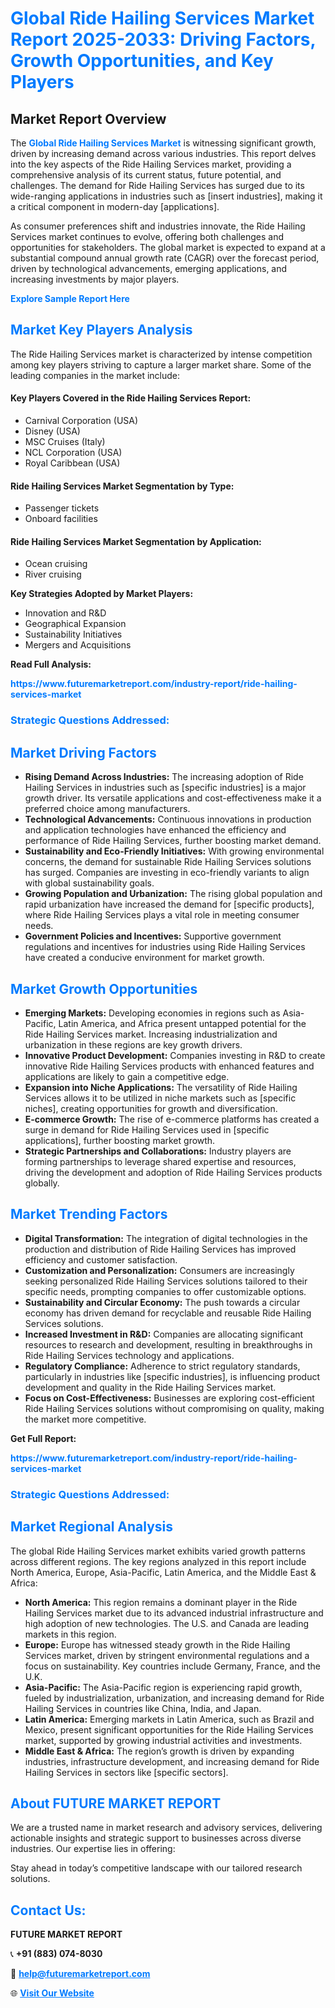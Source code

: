 <h1 style="color: #007BFF;">Global Ride Hailing Services Market Report 2025-2033: Driving Factors, Growth Opportunities, and Key Players</h1>

<section id="overview">
<h2>Market Report Overview</h2>
<p>The <a href="https://www.futuremarketreport.com/industry-report/ride-hailing-services-market" style="color: #007BFF; text-decoration: none;"><strong>Global Ride Hailing Services Market</strong></a> is witnessing significant growth, driven by increasing demand across various industries. This report delves into the key aspects of the Ride Hailing Services market, providing a comprehensive analysis of its current status, future potential, and challenges. The demand for Ride Hailing Services has surged due to its wide-ranging applications in industries such as [insert industries], making it a critical component in modern-day [applications].</p>
<p>As consumer preferences shift and industries innovate, the Ride Hailing Services market continues to evolve, offering both challenges and opportunities for stakeholders. The global market is expected to expand at a substantial compound annual growth rate (CAGR) over the forecast period, driven by technological advancements, emerging applications, and increasing investments by major players.</p>
</section>

<section id="overview">
<p><a href="https://www.futuremarketreport.com/request-sample/reportId=37330" style="color: #007BFF; text-decoration: none;"><strong>Explore Sample Report Here</strong></a></p>
</section>

<section id="key-players">
<h2 style="color: #007BFF;">Market Key Players Analysis</h2>
<p>The Ride Hailing Services market is characterized by intense competition among key players striving to capture a larger market share. Some of the leading companies in the market include:</p>
<h4>Key Players Covered in the Ride Hailing Services Report:</h4>
<ul><li>Carnival Corporation (USA)</li><li>Disney (USA)</li><li>MSC Cruises (Italy)</li><li>NCL Corporation (USA)</li><li>Royal Caribbean (USA)</li></ul>
<h4>Ride Hailing Services Market Segmentation by Type:</h4>
<ul><li>Passenger tickets</li><li>Onboard facilities</li></ul>

<h4>Ride Hailing Services Market Segmentation by Application:</h4>
<ul><li>Ocean cruising</li><li>River cruising</li></ul>
<p><strong>Key Strategies Adopted by Market Players:</strong></p>
<ul>
<li>Innovation and R&D</li>
<li>Geographical Expansion</li>
<li>Sustainability Initiatives</li>
<li>Mergers and Acquisitions</li>
</ul>
</section>

<section>
<p><strong>Read Full Analysis: </strong></p><a href="https://www.futuremarketreport.com/industry-report/ride-hailing-services-market" style="color: #007BFF; text-decoration: none;"><strong>https://www.futuremarketreport.com/industry-report/ride-hailing-services-market</strong></a>
<h3 style="color: #007BFF;">Strategic Questions Addressed:</h3>
</section>

<section id="driving-factors">
<h2 style="color: #007BFF;">Market Driving Factors</h2>
<ul>
<li><strong>Rising Demand Across Industries:</strong> The increasing adoption of Ride Hailing Services in industries such as [specific industries] is a major growth driver. Its versatile applications and cost-effectiveness make it a preferred choice among manufacturers.</li>
<li><strong>Technological Advancements:</strong> Continuous innovations in production and application technologies have enhanced the efficiency and performance of Ride Hailing Services, further boosting market demand.</li>
<li><strong>Sustainability and Eco-Friendly Initiatives:</strong> With growing environmental concerns, the demand for sustainable Ride Hailing Services solutions has surged. Companies are investing in eco-friendly variants to align with global sustainability goals.</li>
<li><strong>Growing Population and Urbanization:</strong> The rising global population and rapid urbanization have increased the demand for [specific products], where Ride Hailing Services plays a vital role in meeting consumer needs.</li>
<li><strong>Government Policies and Incentives:</strong> Supportive government regulations and incentives for industries using Ride Hailing Services have created a conducive environment for market growth.</li>
</ul>
</section>

<section id="growth-opportunities">
<h2 style="color: #007BFF;">Market Growth Opportunities</h2>
<ul>
<li><strong>Emerging Markets:</strong> Developing economies in regions such as Asia-Pacific, Latin America, and Africa present untapped potential for the Ride Hailing Services market. Increasing industrialization and urbanization in these regions are key growth drivers.</li>
<li><strong>Innovative Product Development:</strong> Companies investing in R&D to create innovative Ride Hailing Services products with enhanced features and applications are likely to gain a competitive edge.</li>
<li><strong>Expansion into Niche Applications:</strong> The versatility of Ride Hailing Services allows it to be utilized in niche markets such as [specific niches], creating opportunities for growth and diversification.</li>
<li><strong>E-commerce Growth:</strong> The rise of e-commerce platforms has created a surge in demand for Ride Hailing Services used in [specific applications], further boosting market growth.</li>
<li><strong>Strategic Partnerships and Collaborations:</strong> Industry players are forming partnerships to leverage shared expertise and resources, driving the development and adoption of Ride Hailing Services products globally.</li>
</ul>
</section>

<section id="trending-factors">
<h2 style="color: #007BFF;">Market Trending Factors</h2>
<ul>
<li><strong>Digital Transformation:</strong> The integration of digital technologies in the production and distribution of Ride Hailing Services has improved efficiency and customer satisfaction.</li>
<li><strong>Customization and Personalization:</strong> Consumers are increasingly seeking personalized Ride Hailing Services solutions tailored to their specific needs, prompting companies to offer customizable options.</li>
<li><strong>Sustainability and Circular Economy:</strong> The push towards a circular economy has driven demand for recyclable and reusable Ride Hailing Services solutions.</li>
<li><strong>Increased Investment in R&D:</strong> Companies are allocating significant resources to research and development, resulting in breakthroughs in Ride Hailing Services technology and applications.</li>
<li><strong>Regulatory Compliance:</strong> Adherence to strict regulatory standards, particularly in industries like [specific industries], is influencing product development and quality in the Ride Hailing Services market.</li>
<li><strong>Focus on Cost-Effectiveness:</strong> Businesses are exploring cost-efficient Ride Hailing Services solutions without compromising on quality, making the market more competitive.</li>
</ul>
</section>

<section>
<p><strong>Get Full Report: </strong></p><a href="https://www.futuremarketreport.com/industry-report/ride-hailing-services-market" style="color: #007BFF; text-decoration: none;"><strong>https://www.futuremarketreport.com/industry-report/ride-hailing-services-market</strong></a>
<h3 style="color: #007BFF;">Strategic Questions Addressed:</h3>
</section>


<section id="regional-analysis">
<h2 style="color: #007BFF;">Market Regional Analysis</h2>
<p>The global Ride Hailing Services market exhibits varied growth patterns across different regions. The key regions analyzed in this report include North America, Europe, Asia-Pacific, Latin America, and the Middle East & Africa:</p>
<ul>
<li><strong>North America:</strong> This region remains a dominant player in the Ride Hailing Services market due to its advanced industrial infrastructure and high adoption of new technologies. The U.S. and Canada are leading markets in this region.</li>
<li><strong>Europe:</strong> Europe has witnessed steady growth in the Ride Hailing Services market, driven by stringent environmental regulations and a focus on sustainability. Key countries include Germany, France, and the U.K.</li>
<li><strong>Asia-Pacific:</strong> The Asia-Pacific region is experiencing rapid growth, fueled by industrialization, urbanization, and increasing demand for Ride Hailing Services in countries like China, India, and Japan.</li>
<li><strong>Latin America:</strong> Emerging markets in Latin America, such as Brazil and Mexico, present significant opportunities for the Ride Hailing Services market, supported by growing industrial activities and investments.</li>
<li><strong>Middle East & Africa:</strong> The region’s growth is driven by expanding industries, infrastructure development, and increasing demand for Ride Hailing Services in sectors like [specific sectors].</li>
</ul>
</section>

<footer>
<h2 style="color: #007BFF;">About FUTURE MARKET REPORT</h2>
<p>We are a trusted name in market research and advisory services, delivering actionable insights and strategic support to businesses across diverse industries. Our expertise lies in offering:</p>

<p>Stay ahead in today’s competitive landscape with our tailored research solutions.</p>

<h2 style="color: #007BFF;">Contact Us:</h2>
<p><strong>FUTURE MARKET REPORT</strong></p>
<p>📞 <strong>+91 (883) 074-8030</strong></p>
<p>📧 <strong><a href="mailto:help@futuremarketreport.com" style="color: #007BFF;">help@futuremarketreport.com</a></strong></p>
<p>🌐 <strong><a href="https://www.futuremarketreport.com/" style="color: #007BFF;">Visit Our Website</a></strong></p>
</footer>